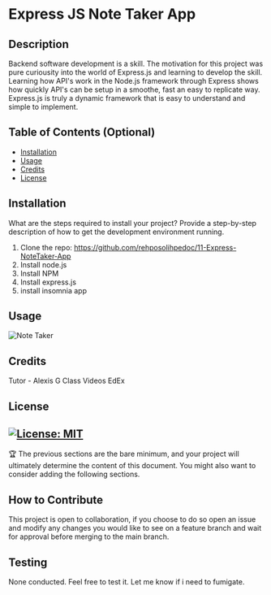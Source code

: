 # Express JS Note Taker App

## Description
Backend software development is a skill. The motivation for this project was pure curiousity into the world of Express.js and learning to develop the skill. Learning how API's work in the Node.js framework through Express shows how quickly API's can be setup in a smoothe, fast an easy to replicate way. Express.js is truly a dynamic framework that is easy to understand and simple to implement. 

## Table of Contents (Optional)
- [Installation](#installation)
- [Usage](#usage)
- [Credits](#credits)
- [License](#license)
## Installation
What are the steps required to install your project? Provide a step-by-step description of how to get the development environment running.
1. Clone the repo: https://github.com/rehposolihpedoc/11-Express-NoteTaker-App
2. Install node.js
3. Install NPM 
4. Install express.js
5. install insomnia app 


## Usage

![Note Taker](https://github.com/rehposolihpedoc/11-Express-NoteTaker-App/blob/c642cfdfc938d9c85feddb89aa68d23f56934345/public/assets/media/Screenshot%202023-12-04%20at%204.31.38%E2%80%AFPM.png)


## Credits

Tutor - Alexis G
Class Videos EdEx


## License
[![License: MIT](https://img.shields.io/badge/License-MIT-yellow.svg)](https://opensource.org/licenses/MIT)
---
🏆 The previous sections are the bare minimum, and your project will ultimately determine the content of this document. You might also want to consider adding the following sections.


## How to Contribute
This project is open to collaboration, if you choose to do so open an issue and modify any changes you would like to see on a feature branch and wait for approval before merging to the main branch.

## Testing
None conducted. Feel free to test it. Let me know if i need to fumigate. 
